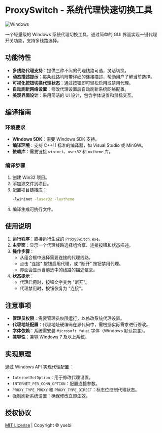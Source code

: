 # ProxySwitch - 系统代理快速切换工具

![Windows](https://img.shields.io/badge/Windows-7+-0078D6?logo=windows)

一个轻量级的 Windows 系统代理切换工具，通过简单的 GUI 界面实现一键代理开关功能，支持多线路选择。
## 功能特性
- **多线路代理支持**：提供三种不同的代理线路可选，灵活切换。
- **动态描述提示**：每条线路均附带详细的连接描述，帮助用户了解当前选择。
- **可视化按钮切换代理状态**：通过按钮即可轻松启用或禁用代理。
- **自动刷新网络设置**：修改代理设置后自动刷新系统网络配置。
- **美观界面设计**：采用简洁的 UI 设计，包含字体设置和鼠标交互。
## 编译指南
### 环境要求
- **Windows SDK**：需要 Windows SDK 支持。
- **编译环境**：支持 C++11 标准的编译器，如 Visual Studio 或 MinGW。
- **依赖库**：需要链接 `wininet`、`user32` 和 `uxtheme` 库。
### 编译步骤
1. 创建 Win32 项目。
2. 添加源文件到项目。
3. 配置项目链接库：
   ```bash
   -lwininet -luser32 -luxtheme
   ```
4. 编译生成可执行文件。
## 使用说明
1. **运行程序**：直接运行生成的 `ProxySwitch.exe`。
2. **主界面**：显示一个代理线路选择组合框、连接按钮和状态描述。
3. **操作步骤**：
   - 从组合框中选择需要连接的代理线路。
   - 点击 "连接" 按钮启用代理，或 "断开" 按钮禁用代理。
   - 界面会显示当前选中的线路的描述信息。
4. **状态提示**：
   - 代理启用时，按钮文字变为 "断开"。
   - 代理禁用时，按钮恢复为 "连接"。
## 注意事项
- **管理员权限**：需要管理员权限运行，以修改系统代理设置。
- **代理地址配置**：代理地址硬编码在源代码中，需根据实际需求进行修改。
- **字体依赖**：系统需安装 `Microsoft YaHei` 字体（Windows 默认包含）。
- **兼容性**：兼容 Windows 7 及以上系统。
## 实现原理
通过 Windows API 实现代理配置：
- `InternetSetOption`：用于修改代理设置。
- `INTERNET_PER_CONN_OPTION`：配置连接参数。
- `PROXY_TYPE_PROXY` 和 `PROXY_TYPE_DIRECT`：标志位控制代理状态。
- 强制刷新系统设置：确保修改立即生效。
## 授权协议
 [MIT License](LICENSE) | Copyright © yuebi
